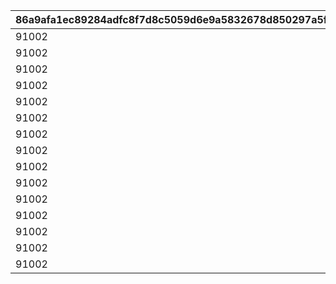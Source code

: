 |86a9afa1ec89284adfc8f7d8c5059d6e9a5832678d850297a5f25bb8a791d462|841c8c3ba27ec82276de312f5568b2253ea8b8df4e03131fae97642edf64489f|82a686cdc0b1f1088309b4ee391ff8cf4150980a87d1d69778946c102c070ad7|dd877db81ae3ccb726a161f2d099863e363520e3e598c92d76ed4140bbe9bdfd|f6dae0d83a303fd941be3456f0d75df7a1b6e7d213df91ec362615a81445eabb|87fff12c03a3c87835476e5adb4d1c3eafad68ec19552fd323ec99c589e56aaf|a0057304bea7b64053f21c54810165499ea3fdb4c07fa63cb3e0b504b265b407|73858ae36d63b6227c49e2e4fb90b6b09d6ee639a65253df462474c968cefba5|212054fd80cf37ab1c95403f2f1d74e92e526750a341bec954f96e1f334acddd|16e9cfe31aa0c458b00db4fcb299b55e7f971009824710f7f199990b8497569f|02742ffd815129fec21b7a1089bed0de00fab640c32dd71c31d5c3e3a277939a|977680ab803429e7265ff2288a8dc89108f4a3b13f69557a09e58bec8345d927|1a93bbbf7347156594d08f6c2decea2ab17d181f9b576f8501fe840c9f56cf14|9fa7b626e1712547c52767c9037299cd56331d7a5164157ddc957a4524e4cc8e|d69bf91e37af2006e23721122ccfdf671340f54c11185771697e014f31d24dac|9ca4e2feb3d826e2d32f4b129590a5d023621712e9c7e204f02c2463a017a327|ffcfbfd15a161121717ded5b00cd2e2d8dedc8e6e1fe0bb82c6417a203cc3797|65d564574e9619877de3463d0b6301268b8ebe25f9f2d1aa7e4a31b4a02b09c8|
| --- | --- | --- | --- | --- | --- | --- | --- | --- | --- | --- | --- | --- | --- | --- | --- | --- | --- |
|91002|8|150|0|150000|5|22003|1|5|0|12|94002|1|2|20|0|2|20003|
|91002|8|145|0|100000|2|22003|6|9|0|12|94002|2|2|15|0|2|20003|
|91002|8|140|0|80000|5|22002|10|19|0|12|94002|3|2|11|0|2|20003|
|91002|8|130|0|80000|5|22002|20|29|0|12|94002|4|2|10|0|2|20003|
|91002|8|120|0|70000|4|22002|30|39|0|12|94002|5|2|9|0|2|20003|
|91002|8|110|0|70000|4|22002|40|49|0|12|94002|6|2|8|0|2|20003|
|91002|8|100|0|60000|3|22002|50|99|0|12|94002|7|2|7|0|2|20003|
|91002|8|80|0|40000|2|22002|100|499|0|12|94002|8|2|2|0|2|20003|
|91002|8|50|0|20000|1|22002|500|999|0|12|94002|9|2|7|0|2|20002|
|91002|8|20|0|16000|3|22001|1000|4999|0|12|94002|10|2|4|0|2|20002|
|91002|8|15|0|9000|2|22001|5000|9999|0|12|94002|11|2|3|0|2|20002|
|91002|8|10|0|4000|1|22001|10000|11999|0|12|94002|12|2|8|0|2|20001|
|91002|8|5|0|3000|1|22001|12000|13999|0|12|94002|13|2|7|0|2|20001|
|91002|8|4|0|2000|1|22001|14000|14999|0|12|94002|14|2|6|0|2|20001|
|91002|8|3|0|1800|1|22001|15000|30000|0|12|94002|15|2|5|0|2|20001|